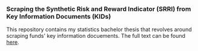 ### Scraping the Synthetic Risk and Reward Indicator (SRRI) from Key Information Documents (KIDs)

This repository contains my statistics bachelor thesis that revolves around scraping funds' key information docuements. The full text can be found [here](https://github.com/Base-R-Best-R/KID/blob/main/Bachelor%20Thesis%20(Statistics)/Bachelor_Thesis_KIDs.pdf).


